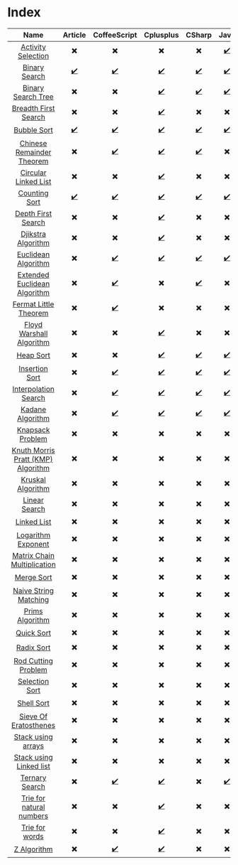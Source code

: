 # Index

| Name | Article | CoffeeScript | Cplusplus | CSharp | Java | JavaScript | Php | Python | Ruby |
| :---: | :---: | :---: | :---: | :---: | :---: | :---: | :---: | :---: | :---: |
| [Activity Selection](https://github.com/jainaman224/Algo_Ds_Notes/tree/master/Activity_Selection) | :heavy_multiplication_x: | :heavy_multiplication_x: | :heavy_multiplication_x: | :heavy_multiplication_x: | [:heavy_check_mark:](https://github.com/jainaman224/Algo_Ds_Notes/blob/master/Activity_Selection/activity_selection.java) | :heavy_multiplication_x: | :heavy_multiplication_x: | :heavy_multiplication_x: | :heavy_multiplication_x: |
| [Binary Search](https://github.com/jainaman224/Algo_Ds_Notes/tree/master/Binary_Search) | [:heavy_check_mark:](https://github.com/jainaman224/Algo_Ds_Notes/blob/master/Binary_Search/README.md) | [:heavy_check_mark:](https://github.com/jainaman224/Algo_Ds_Notes/blob/master/Binary_Search/Binary_Search.coffee) | [:heavy_check_mark:](https://github.com/jainaman224/Algo_Ds_Notes/blob/master/Binary_Search/Binary_Search.cpp) | [:heavy_check_mark:](https://github.com/jainaman224/Algo_Ds_Notes/blob/master/Binary_Search/Binary_Search.cs) | [:heavy_check_mark:](https://github.com/jainaman224/Algo_Ds_Notes/blob/master/Binary_Search/Binary_Search.java) | [:heavy_check_mark:](https://github.com/jainaman224/Algo_Ds_Notes/blob/master/Binary_Search/Binary_Search.js) | [:heavy_check_mark:](https://github.com/jainaman224/Algo_Ds_Notes/blob/master/Binary_Search/Binary_Search.php) | [:heavy_check_mark:](https://github.com/jainaman224/Algo_Ds_Notes/blob/master/Binary_Search/Binary_Search.py) | [:heavy_check_mark:](https://github.com/jainaman224/Algo_Ds_Notes/blob/master/Binary_Search/Binary_Search.rb) |
| [Binary Search Tree](https://github.com/jainaman224/Algo_Ds_Notes/tree/master/Binary_Search_Trees) | :heavy_multiplication_x: | :heavy_multiplication_x: | [:heavy_check_mark:](https://github.com/jainaman224/Algo_Ds_Notes/blob/master/Binary_Search_Trees/BinarySearchTree.cpp) | [:heavy_check_mark:](https://github.com/jainaman224/Algo_Ds_Notes/blob/master/Binary_Search_Trees/BinarySearchTree.cs) | [:heavy_check_mark:](https://github.com/jainaman224/Algo_Ds_Notes/blob/master/Binary_Search_Trees/BinarySearchTree.java) | :heavy_multiplication_x: | :heavy_multiplication_x: | [:heavy_check_mark:](https://github.com/jainaman224/Algo_Ds_Notes/blob/master/Binary_Search_Trees/BinarySearchTree.py) | :heavy_multiplication_x: |
| [Breadth First Search](https://github.com/jainaman224/Algo_Ds_Notes/tree/master/Breadth_First_Search) | :heavy_multiplication_x: | :heavy_multiplication_x: | [:heavy_check_mark:](https://github.com/jainaman224/Algo_Ds_Notes/blob/master/Breadth_First_Search/Breadth_First_Search.cpp) | :heavy_multiplication_x: | :heavy_multiplication_x: | :heavy_multiplication_x: | :heavy_multiplication_x: | :heavy_multiplication_x: | :heavy_multiplication_x: |
| [Bubble Sort](https://github.com/jainaman224/Algo_Ds_Notes/tree/master/Bubble_Sort) | [:heavy_check_mark:](https://github.com/jainaman224/Algo_Ds_Notes/blob/master/Bubble_Sort/README.md) | [:heavy_check_mark:](https://github.com/jainaman224/Algo_Ds_Notes/blob/master/Bubble_Sort/Bubble_Sort.coffee) | [:heavy_check_mark:](https://github.com/jainaman224/Algo_Ds_Notes/blob/master/Bubble_Sort/Bubble_Sort.cpp) | [:heavy_check_mark:](https://github.com/jainaman224/Algo_Ds_Notes/blob/master/Bubble_Sort/Bubble_Sort.cs) | [:heavy_check_mark:](https://github.com/jainaman224/Algo_Ds_Notes/blob/master/Bubble_Sort/Bubble_Sort.java) | [:heavy_check_mark:](https://github.com/jainaman224/Algo_Ds_Notes/blob/master/Bubble_Sort/Bubble_Sort.js) | [:heavy_check_mark:](https://github.com/jainaman224/Algo_Ds_Notes/blob/master/Bubble_Sort/Bubble_Sort.php) | [:heavy_check_mark:](https://github.com/jainaman224/Algo_Ds_Notes/blob/master/Bubble_Sort/Bubble_Sort.py) | :heavy_multiplication_x: |
| [Chinese Remainder Theorem](https://github.com/jainaman224/Algo_Ds_Notes/tree/master/Chinese_Remainder_Theorem) | :heavy_multiplication_x: | [:heavy_check_mark:](https://github.com/jainaman224/Algo_Ds_Notes/blob/master/Bubble_Sort/Chinese_Remainder_Theorem/Chinese_Remainder_Theorem.coffee) | [:heavy_check_mark:](https://github.com/jainaman224/Algo_Ds_Notes/blob/master/Bubble_Sort/Chinese_Remainder_Theorem/Chinese_Remainder_Theorem.cpp) | [:heavy_check_mark:](https://github.com/jainaman224/Algo_Ds_Notes/blob/master/Bubble_Sort/Chinese_Remainder_Theorem/Chinese_Remainder_Theorem.cs) | :heavy_multiplication_x: | :heavy_multiplication_x: | :heavy_multiplication_x: | [:heavy_check_mark:](https://github.com/jainaman224/Algo_Ds_Notes/blob/master/Bubble_Sort/Chinese_Remainder_Theorem/Chinese_Remainder_Theorem.py) | :heavy_multiplication_x: |
| [Circular Linked List](https://github.com/jainaman224/Algo_Ds_Notes/tree/master/Circular_Linked_List) | :heavy_multiplication_x: | :heavy_multiplication_x: | [:heavy_check_mark:](https://github.com/jainaman224/Algo_Ds_Notes/blob/master/Circular_Linked_List/Circular_Linked_List.cpp) | :heavy_multiplication_x: | :heavy_multiplication_x: | :heavy_multiplication_x: | :heavy_multiplication_x: | :heavy_multiplication_x: | :heavy_multiplication_x: |
| [Counting Sort](https://github.com/jainaman224/Algo_Ds_Notes/tree/master/Counting_Sort) | [:heavy_check_mark:](https://github.com/jainaman224/Algo_Ds_Notes/blob/master/Counting_Sort/README.md) | [:heavy_check_mark:](https://github.com/jainaman224/Algo_Ds_Notes/blob/index/Counting_Sort/Counting_Sort.coffee) | [:heavy_check_mark:](https://github.com/jainaman224/Algo_Ds_Notes/blob/index/Counting_Sort/Counting_Sort.cpp) | [:heavy_check_mark:](https://github.com/jainaman224/Algo_Ds_Notes/blob/index/Counting_Sort/Counting_Sort.cs) | [:heavy_check_mark:](https://github.com/jainaman224/Algo_Ds_Notes/blob/index/Counting_Sort/Counting_Sort.java) | [:heavy_check_mark:](https://github.com/jainaman224/Algo_Ds_Notes/blob/index/Counting_Sort/Counting_Sort.js) | [:heavy_check_mark:](https://github.com/jainaman224/Algo_Ds_Notes/blob/index/Counting_Sort/Counting_Sort.php) | [:heavy_check_mark:](https://github.com/jainaman224/Algo_Ds_Notes/blob/index/Counting_Sort/Counting_Sort.py) | :heavy_multiplication_x: |
| [Depth First Search](https://github.com/jainaman224/Algo_Ds_Notes/tree/master/Depth_First_Search) | :heavy_multiplication_x: | :heavy_multiplication_x: | [:heavy_check_mark:](https://github.com/jainaman224/Algo_Ds_Notes/blob/master/Depth_First_Search/Depth_First_Search.cpp) | :heavy_multiplication_x: | :heavy_multiplication_x: | :heavy_multiplication_x: | :heavy_multiplication_x: | :heavy_multiplication_x: | :heavy_multiplication_x: |
| [Djikstra Algorithm](https://github.com/jainaman224/Algo_Ds_Notes/tree/master/Dijsktra_Algorithm) | :heavy_multiplication_x: | :heavy_multiplication_x: | [:heavy_check_mark:](https://github.com/jainaman224/Algo_Ds_Notes/blob/master/Dijsktra_Algorithm/Dijsktra_Algorithm.cpp) | :heavy_multiplication_x: | :heavy_multiplication_x: | :heavy_multiplication_x: | :heavy_multiplication_x: | :heavy_multiplication_x: | :heavy_multiplication_x: |
| [Euclidean Algorithm](https://github.com/jainaman224/Algo_Ds_Notes/tree/master/Euclidean_Algorithm) | :heavy_multiplication_x: | [:heavy_check_mark:](https://github.com/jainaman224/Algo_Ds_Notes/blob/master/Euclidean_Algorithm/Euclidean_Algorithm.coffee) | [:heavy_check_mark:](https://github.com/jainaman224/Algo_Ds_Notes/blob/master/Euclidean_Algorithm/Euclidean_Algorithm.cpp) | [:heavy_check_mark:](https://github.com/jainaman224/Algo_Ds_Notes/blob/master/Euclidean_Algorithm/Euclidean_Algorithm.cs) | [:heavy_check_mark:](https://github.com/jainaman224/Algo_Ds_Notes/blob/master/Euclidean_Algorithm/Euclidean_Algorithm.java) | :heavy_multiplication_x: | [:heavy_check_mark:](https://github.com/jainaman224/Algo_Ds_Notes/blob/master/Euclidean_Algorithm/Euclidean_Algorithm.php) | [:heavy_check_mark:](https://github.com/jainaman224/Algo_Ds_Notes/blob/master/Euclidean_Algorithm/Euclidean_Algorithm.py) | :heavy_multiplication_x: |
| [Extended Euclidean Algorithm](https://github.com/jainaman224/Algo_Ds_Notes/tree/master/Extended_Euclidean_Algorithm) | :heavy_multiplication_x: | [:heavy_check_mark:](https://github.com/jainaman224/Algo_Ds_Notes/blob/master/Extended_Euclidean_Algorithm/Extended_Euclidean_Algorithm.coffee) | :heavy_multiplication_x: | [:heavy_check_mark:](https://github.com/jainaman224/Algo_Ds_Notes/blob/master/Extended_Euclidean_Algorithm/Extended_Euclidean_Algorithm.cs) | :heavy_multiplication_x: | :heavy_multiplication_x: | :heavy_multiplication_x: | [:heavy_check_mark:](https://github.com/jainaman224/Algo_Ds_Notes/blob/master/Extended_Euclidean_Algorithm/Extended_Euclidean_Algorithm.py) | :heavy_multiplication_x: |
| [Fermat Little Theorem](https://github.com/jainaman224/Algo_Ds_Notes/tree/master/Fermat_Little_Theorem) | :heavy_multiplication_x: | [:heavy_check_mark:](https://github.com/jainaman224/Algo_Ds_Notes/blob/master/Fermat_Little_Theorem/Fermat_Little_Theorem.coffee) | :heavy_multiplication_x: | :heavy_multiplication_x: | :heavy_multiplication_x: | :heavy_multiplication_x: | :heavy_multiplication_x: | [:heavy_check_mark:](https://github.com/jainaman224/Algo_Ds_Notes/blob/master/Fermat_Little_Theorem/Fermat_Little_Theorem.coffee) | :heavy_multiplication_x: |
| [Floyd Warshall Algorithm](https://github.com/jainaman224/Algo_Ds_Notes/tree/master/Floyd_Warshall_Algorithm) | :heavy_multiplication_x: | :heavy_multiplication_x: | [:heavy_check_mark:](https://github.com/jainaman224/Algo_Ds_Notes/blob/master/Floyd_Warshall_Algorithm/Floyd_Warshall_Algorithm.cpp) | :heavy_multiplication_x: | :heavy_multiplication_x: | :heavy_multiplication_x: | :heavy_multiplication_x: | :heavy_multiplication_x: | :heavy_multiplication_x: |
| [Heap Sort](https://github.com/jainaman224/Algo_Ds_Notes/tree/master/Heap_Sort) | :heavy_multiplication_x: | :heavy_multiplication_x: | [:heavy_check_mark:](https://github.com/jainaman224/Algo_Ds_Notes/blob/master/Heap_Sort/Heap_Sort.cpp) | [:heavy_check_mark:](https://github.com/jainaman224/Algo_Ds_Notes/blob/master/Heap_Sort/Heap_Sort.cs) | [:heavy_check_mark:](https://github.com/jainaman224/Algo_Ds_Notes/blob/master/Heap_Sort/Heap_Sort.java) | :heavy_multiplication_x: | :heavy_multiplication_x: | [:heavy_check_mark:](https://github.com/jainaman224/Algo_Ds_Notes/blob/master/Heap_Sort/Heap_Sort.py) | :heavy_multiplication_x: |
| [Insertion Sort](https://github.com/jainaman224/Algo_Ds_Notes/tree/master/Insertion_Sort) | :heavy_multiplication_x: | [:heavy_check_mark:](https://github.com/jainaman224/Algo_Ds_Notes/blob/master/Insertion_Sort/Insertion_Sort.coffee) | [:heavy_check_mark:](https://github.com/jainaman224/Algo_Ds_Notes/blob/master/Insertion_Sort/Insertion_Sort.cpp) | [:heavy_check_mark:](https://github.com/jainaman224/Algo_Ds_Notes/blob/master/Insertion_Sort/Insertion_Sort.cs) | [:heavy_check_mark:](https://github.com/jainaman224/Algo_Ds_Notes/blob/master/Insertion_Sort/Insertion_Sort.java) | :heavy_multiplication_x: | :heavy_multiplication_x: | [:heavy_check_mark:](https://github.com/jainaman224/Algo_Ds_Notes/blob/master/Insertion_Sort/Insertion_Sort.py) | [:heavy_check_mark:](https://github.com/jainaman224/Algo_Ds_Notes/blob/master/Insertion_Sort/Insertion_Sort.rb) |
| [Interpolation Search](https://github.com/jainaman224/Algo_Ds_Notes/tree/master/Interpolation_Search) | :heavy_multiplication_x: | [:heavy_check_mark:](https://github.com/jainaman224/Algo_Ds_Notes/blob/master/Interpolation_Search/Interpolation_Search.coffee) | [:heavy_check_mark:](https://github.com/jainaman224/Algo_Ds_Notes/blob/master/Interpolation_Search/Interpolation_Search.cpp) | [:heavy_check_mark:](https://github.com/jainaman224/Algo_Ds_Notes/blob/master/Interpolation_Search/Interpolation_Search.java) | [:heavy_check_mark:](https://github.com/jainaman224/Algo_Ds_Notes/blob/master/Interpolation_Search/Interpolation_Search.js) | :heavy_multiplication_x: | [:heavy_check_mark:](https://github.com/jainaman224/Algo_Ds_Notes/blob/master/Interpolation_Search/Interpolation_Search.php) | [:heavy_check_mark:](https://github.com/jainaman224/Algo_Ds_Notes/blob/master/Interpolation_Search/Interpolation_Search.py) | :heavy_multiplication_x: |
| [Kadane Algorithm](https://github.com/jainaman224/Algo_Ds_Notes/tree/master/Kadane_Algorithm) | :heavy_multiplication_x: | [:heavy_check_mark:](https://github.com/jainaman224/Algo_Ds_Notes/blob/master/Kadane_Algorithm/Kadane_Algorithm.coffee) |  [:heavy_check_mark:](https://github.com/jainaman224/Algo_Ds_Notes/blob/master/Kadane_Algorithm/Kadane_Algorithm.cpp) | [:heavy_check_mark:](https://github.com/jainaman224/Algo_Ds_Notes/blob/master/Kadane_Algorithm/Kadane_Algorithm.cs) | [:heavy_check_mark:](https://github.com/jainaman224/Algo_Ds_Notes/blob/master/Kadane_Algorithm/Kadane_Algorithm.java) | :heavy_multiplication_x: | :heavy_multiplication_x: | [:heavy_check_mark:](https://github.com/jainaman224/Algo_Ds_Notes/blob/master/Kadane_Algorithm/Kadane_Algorithm.py) | :heavy_multiplication_x: |
| [Knapsack Problem](https://github.com/jainaman224/Algo_Ds_Notes/tree/master/Knapsack) | :heavy_multiplication_x: | :heavy_multiplication_x: | :heavy_multiplication_x: | :heavy_multiplication_x: | :heavy_multiplication_x: | :heavy_multiplication_x: | :heavy_multiplication_x: | :heavy_multiplication_x: | :heavy_multiplication_x: |
| [Knuth Morris Pratt (KMP) Algorithm](https://github.com/jainaman224/Algo_Ds_Notes/tree/master/Knuth_Morris_Pratt_Algorithm) | :heavy_multiplication_x: | :heavy_multiplication_x: | :heavy_multiplication_x: | :heavy_multiplication_x: | :heavy_multiplication_x: | :heavy_multiplication_x: | :heavy_multiplication_x: | :heavy_multiplication_x: | :heavy_multiplication_x: |
| [Kruskal Algorithm](https://github.com/jainaman224/Algo_Ds_Notes/tree/master/Kruskal_Algorithm) | :heavy_multiplication_x: | :heavy_multiplication_x: | :heavy_multiplication_x: | :heavy_multiplication_x: | :heavy_multiplication_x: | :heavy_multiplication_x: | :heavy_multiplication_x: | :heavy_multiplication_x: | :heavy_multiplication_x: |
| [Linear Search](https://github.com/jainaman224/Algo_Ds_Notes/tree/master/Linear_Search) | :heavy_multiplication_x: | :heavy_multiplication_x: | :heavy_multiplication_x: | :heavy_multiplication_x: | :heavy_multiplication_x: | :heavy_multiplication_x: | :heavy_multiplication_x: | :heavy_multiplication_x: | :heavy_multiplication_x: |
| [Linked List](https://github.com/jainaman224/Algo_Ds_Notes/tree/master/Linked_List) | :heavy_multiplication_x: | :heavy_multiplication_x: | :heavy_multiplication_x: | :heavy_multiplication_x: | :heavy_multiplication_x: | :heavy_multiplication_x: | :heavy_multiplication_x: | :heavy_multiplication_x: | :heavy_multiplication_x: |
| [Logarithm Exponent](https://github.com/jainaman224/Algo_Ds_Notes/tree/master/Logarithmic_Exponent) | :heavy_multiplication_x: | :heavy_multiplication_x: | :heavy_multiplication_x: | :heavy_multiplication_x: | :heavy_multiplication_x: | :heavy_multiplication_x: | :heavy_multiplication_x: | :heavy_multiplication_x: | :heavy_multiplication_x: |
| [Matrix Chain Multiplication](https://github.com/jainaman224/Algo_Ds_Notes/tree/master/Matrix_Chain_Multiplicatiion) | :heavy_multiplication_x: | :heavy_multiplication_x: | :heavy_multiplication_x: | :heavy_multiplication_x: | :heavy_multiplication_x: | :heavy_multiplication_x: | :heavy_multiplication_x: | :heavy_multiplication_x: | :heavy_multiplication_x: |
| [Merge Sort](https://github.com/jainaman224/Algo_Ds_Notes/tree/master/Merge_Sort) | :heavy_multiplication_x: | :heavy_multiplication_x: | :heavy_multiplication_x: | :heavy_multiplication_x: | :heavy_multiplication_x: | :heavy_multiplication_x: | :heavy_multiplication_x: | :heavy_multiplication_x: | :heavy_multiplication_x: |
| [Naive String Matching](https://github.com/jainaman224/Algo_Ds_Notes/tree/master/Naive_String_Matching) | :heavy_multiplication_x: | :heavy_multiplication_x: | :heavy_multiplication_x: | :heavy_multiplication_x: | :heavy_multiplication_x: | :heavy_multiplication_x: | :heavy_multiplication_x: | :heavy_multiplication_x: | :heavy_multiplication_x: |
| [Prims Algorithm](https://github.com/jainaman224/Algo_Ds_Notes/tree/master/Prims_Algorithm) | :heavy_multiplication_x: | :heavy_multiplication_x: | :heavy_multiplication_x: | :heavy_multiplication_x: | :heavy_multiplication_x: | :heavy_multiplication_x: | :heavy_multiplication_x: | :heavy_multiplication_x: | :heavy_multiplication_x: |
| [Quick Sort](https://github.com/jainaman224/Algo_Ds_Notes/tree/master/Quick_Sort) | :heavy_multiplication_x: | :heavy_multiplication_x: | :heavy_multiplication_x: | :heavy_multiplication_x: | :heavy_multiplication_x: | :heavy_multiplication_x: | :heavy_multiplication_x: | :heavy_multiplication_x: | :heavy_multiplication_x: |
| [Radix Sort](https://github.com/jainaman224/Algo_Ds_Notes/tree/master/Radix_Sort) | :heavy_multiplication_x: | :heavy_multiplication_x: | :heavy_multiplication_x: | :heavy_multiplication_x: | :heavy_multiplication_x: | :heavy_multiplication_x: | :heavy_multiplication_x: | :heavy_multiplication_x: | :heavy_multiplication_x: |
| [Rod Cutting Problem](https://github.com/jainaman224/Algo_Ds_Notes/tree/master/Dynamic_Programming_Rod_Cutting) | :heavy_multiplication_x: | :heavy_multiplication_x: | :heavy_multiplication_x: | :heavy_multiplication_x: | :heavy_multiplication_x: | :heavy_multiplication_x: | :heavy_multiplication_x: | :heavy_multiplication_x: | :heavy_multiplication_x: |
| [Selection Sort](https://github.com/jainaman224/Algo_Ds_Notes/tree/master/Selection_Sort) | :heavy_multiplication_x: | :heavy_multiplication_x: | :heavy_multiplication_x: | :heavy_multiplication_x: | :heavy_multiplication_x: | :heavy_multiplication_x: | :heavy_multiplication_x: | :heavy_multiplication_x: | :heavy_multiplication_x: |
| [Shell Sort](https://github.com/jainaman224/Algo_Ds_Notes/tree/master/Shell_Sort) | :heavy_multiplication_x: | :heavy_multiplication_x: | :heavy_multiplication_x: | :heavy_multiplication_x: | :heavy_multiplication_x: | :heavy_multiplication_x: | :heavy_multiplication_x: | :heavy_multiplication_x: | :heavy_multiplication_x: |
| [Sieve Of Eratosthenes](https://github.com/jainaman224/Algo_Ds_Notes/tree/master/Sieve_Of_Eratosthenes) | :heavy_multiplication_x: | :heavy_multiplication_x: | :heavy_multiplication_x: | :heavy_multiplication_x: | :heavy_multiplication_x: | :heavy_multiplication_x: | :heavy_multiplication_x: | :heavy_multiplication_x: | :heavy_multiplication_x: |
| [Stack using arrays](https://github.com/jainaman224/Algo_Ds_Notes/tree/master/Stacks_Using_Arrays) | :heavy_multiplication_x: | :heavy_multiplication_x: | :heavy_multiplication_x: | :heavy_multiplication_x: | :heavy_multiplication_x: | :heavy_multiplication_x: | :heavy_multiplication_x: | :heavy_multiplication_x: | :heavy_multiplication_x: |
| [Stack using Linked list](https://github.com/jainaman224/Algo_Ds_Notes/tree/master/Stacks_Using_Linked_Lists) | :heavy_multiplication_x: | :heavy_multiplication_x: | :heavy_multiplication_x: | :heavy_multiplication_x: | :heavy_multiplication_x: | :heavy_multiplication_x: | :heavy_multiplication_x: | :heavy_multiplication_x: | :heavy_multiplication_x: |
| [Ternary Search](https://github.com/jainaman224/Algo_Ds_Notes/tree/master/Ternary_Search) | :heavy_multiplication_x: | [:heavy_check_mark:](https://github.com/jainaman224/Algo_Ds_Notes/blob/master/Ternary_Search/Ternary_Search.coffee) | [:heavy_check_mark:](https://github.com/jainaman224/Algo_Ds_Notes/blob/master/Ternary_Search/Ternary_Search.cpp) | :heavy_multiplication_x: | [:heavy_check_mark:](https://github.com/jainaman224/Algo_Ds_Notes/blob/master/Ternary_Search/Ternary_Search.java) | :heavy_multiplication_x: | :heavy_multiplication_x: | [:heavy_check_mark:](https://github.com/jainaman224/Algo_Ds_Notes/blob/master/Ternary_Search/Ternary_Search.py) | :heavy_multiplication_x: |
| [Trie for natural numbers](https://github.com/jainaman224/Algo_Ds_Notes/tree/master/Trie_For_Natural_Numbers) | :heavy_multiplication_x: | :heavy_multiplication_x: | [:heavy_check_mark:](https://github.com/jainaman224/Algo_Ds_Notes/blob/master/Trie_For_Natural_Numbers/Trie.cpp) | :heavy_multiplication_x: | :heavy_multiplication_x: | :heavy_multiplication_x: | :heavy_multiplication_x: | :heavy_multiplication_x: | :heavy_multiplication_x: |
| [Trie for words](https://github.com/jainaman224/Algo_Ds_Notes/tree/master/Trie_For_Words) | :heavy_multiplication_x: | :heavy_multiplication_x: | [:heavy_check_mark:](https://github.com/jainaman224/Algo_Ds_Notes/blob/master/Trie_For_Words/Trie.cpp) | :heavy_multiplication_x: | :heavy_multiplication_x: | :heavy_multiplication_x: | :heavy_multiplication_x: | :heavy_multiplication_x: | :heavy_multiplication_x: |
| [Z Algorithm](https://github.com/jainaman224/Algo_Ds_Notes/tree/master/Z_Algorithm) | :heavy_multiplication_x: | [:heavy_check_mark:](https://github.com/jainaman224/Algo_Ds_Notes/blob/master/Z_Algorithm/Z_Algorithm.coffee) | [:heavy_check_mark:](https://github.com/jainaman224/Algo_Ds_Notes/blob/master/Z_Algorithm/Z_Algorithm.cpp) | :heavy_multiplication_x: | :heavy_multiplication_x: | :heavy_multiplication_x: | :heavy_multiplication_x: | [:heavy_check_mark:](https://github.com/jainaman224/Algo_Ds_Notes/blob/master/Z_Algorithm/Z_Algorithm.py) | :heavy_multiplication_x: |
